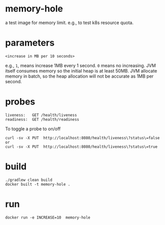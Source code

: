 # memory-hole
a test image for memory limit. e.g., to test k8s resource quota.

# parameters
```
<increase in MB per 10 seconds>
```
e.g., `1`, means increase 1MB every 1 second. `0` means no increasing.
JVM itself consumes memory so the initial heap is at least 50MB.
JVM allocate memory in batch, so the heap allocation will not be accurate as 1MB per second.


# probes
```
liveness:   GET /health/liveness
readiness:  GET /health/readiness
```
To toggle a probe to on/off
```
curl -sv -X PUT  http://localhost:8080/health/liveness\?status\=false
or
curl -sv -X PUT  http://localhost:8080/health/liveness\?status\=true
```

# build
```
./gradlew clean build
docker built -t memory-hole .
```
# run
```shell
docker run -e INCREASE=10  memory-hole
```